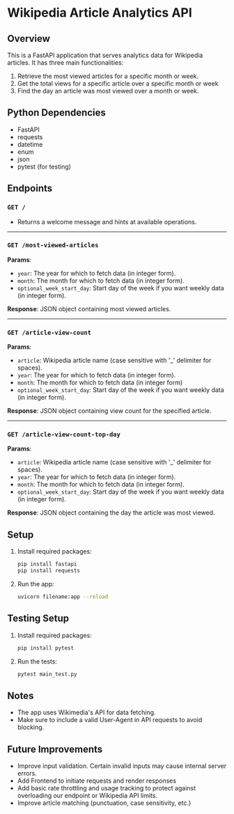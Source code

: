# Wikipedia Article Analytics API

## Overview
This is a FastAPI application that serves analytics data for Wikipedia articles. It has three main functionalities:
1. Retrieve the most viewed articles for a specific month or week.
2. Get the total views for a specific article over a specific month or week
3. Find the day an article was most viewed over a month or week.

## Python Dependencies
- FastAPI
- requests
- datetime
- enum
- json
- pytest (for testing)

## Endpoints

### `GET /`
- Returns a welcome message and hints at available operations.

---

### `GET /most-viewed-articles`
**Params**: 
  - `year`: The year for which to fetch data (in integer form).
  - `month`: The month for which to fetch data (in integer form).
  - `optional_week_start_day`: Start day of the week if you want weekly data (in integer form).
  
**Response**: JSON object containing most viewed articles.

---

### `GET /article-view-count`
**Params**: 
  - `article`: Wikipedia article name (case sensitive with '_' delimiter for spaces).
  - `year`: The year for which to fetch data (in integer form).
  - `month`: The month for which to fetch data (in integer form)
  - `optional_week_start_day`: Start day of the week if you want weekly data (in integer form).
  
**Response**: JSON object containing view count for the specified article.

---

### `GET /article-view-count-top-day`
**Params**: 
  - `article`: Wikipedia article name (case sensitive with '_' delimiter for spaces).
  - `year`: The year for which to fetch data (in integer form).
  - `month`: The month for which to fetch data (in integer form).
  - `optional_week_start_day`: Start day of the week if you want weekly data (in integer form).
  
**Response**: JSON object containing the day the article was most viewed.

## Setup
1. Install required packages:
    ```bash
    pip install fastapi
    pip install requests
    ```
2. Run the app:
    ```bash
    uvicorn filename:app --reload
    ```

## Testing Setup
1. Install required packages:
    ```bash
    pip install pytest
    ```
2. Run the tests:
    ```bash
    pytest main_test.py
    ```

## Notes
- The app uses Wikimedia's API for data fetching.
- Make sure to include a valid User-Agent in API requests to avoid blocking.

## Future Improvements
- Improve input validation. Certain invalid inputs may cause internal server errors.
- Add Frontend to initiate requests and render responses
- Add basic rate throttling and usage tracking to protect against overloading our endpoint or Wikipedia API limits.
- Improve article matching (punctuation, case sensitivity, etc.)